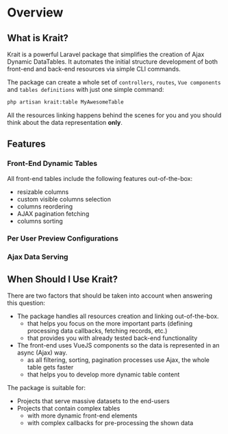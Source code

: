 # Overview

## What is Krait?
Krait is a powerful Laravel package that simplifies the creation of Ajax Dynamic DataTables.
It automates the initial structure development of both front-end and back-end resources via simple CLI commands.

The package can create a whole set of `controllers`, `routes`, `Vue components` and `tables definitions` with just one 
simple command:
```sh
php artisan krait:table MyAwesomeTable
```

All the resources linking happens behind the scenes for you and you should think about the data representation **only**.

## Features

### Front-End Dynamic Tables
All front-end tables include the following features out-of-the-box:
* resizable columns
* custom visible columns selection
* columns reordering
* AJAX pagination fetching
* columns sorting

### Per User Preview Configurations
 

### Ajax Data Serving


## When Should I Use Krait?

There are two factors that should be taken into account when answering this question:

- The package handles all resources creation and linking out-of-the-box.
    * that helps you focus on the more important parts (defining processing data callbacks, fetching records, etc.)
    * that provides you with already tested back-end functionality 
- The front-end uses VueJS components so the data is represented in an async (Ajax) way.
    * as all filtering, sorting, pagination processes use Ajax, the whole table gets faster
    * that helps you to develop more dynamic table content

The package is suitable for:

* Projects that serve massive datasets to the end-users
* Projects that contain complex tables
    * with more dynamic front-end elements
    * with complex callbacks for pre-processing the shown data
